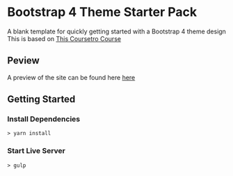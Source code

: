 # Bootstrap 4 Theme Starter Pack
A blank template for quickly getting started with a Bootstrap 4 theme design
This is based on [This Coursetro Course][2]

## Peview
A preview of the site can be found here [here][1]

## Getting Started
### Install Dependencies
```
> yarn install
```

### Start Live Server
```
> gulp
```
[1]: https://nabeelvalley.github.io/BS4ThemeStarter/
[2]: https://coursetro.com/posts/code/130/Learn-Bootstrap-4-Final-in-2018-with-our-Free-Crash-Course
